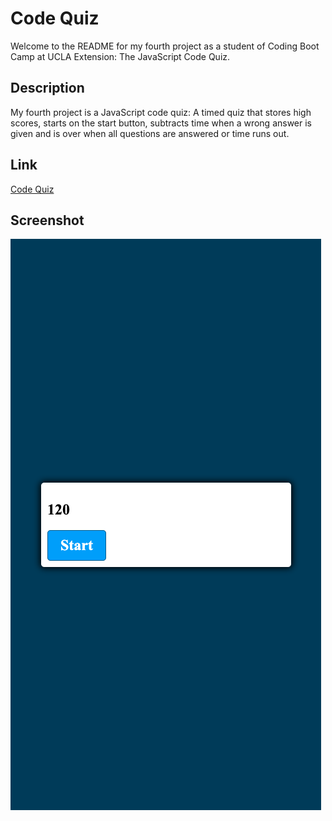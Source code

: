# Code Quiz

Welcome to the README for my fourth project as a student of Coding Boot Camp at UCLA Extension: The JavaScript Code Quiz.

## Description

My fourth project is a JavaScript code quiz: A timed quiz that stores high scores, starts on the start button, subtracts time when a wrong answer is given and is over when all questions are answered or time runs out.

## Link

[Code Quiz](https://seanc0ne.github.io/code-quiz/)

## Screenshot

![ScreenShot](screenshot.png)
